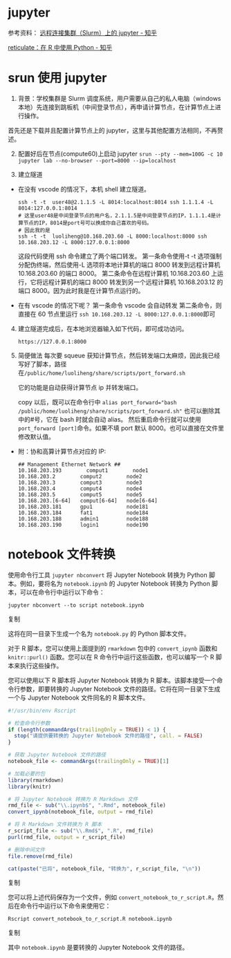 # jupyter

参考资料：
[远程连接集群（Slurm）上的 jupyter - 知乎](https://zhuanlan.zhihu.com/p/451185184)

[reticulate：在 R 中使用 Python - 知乎](https://zhuanlan.zhihu.com/p/164507492)

# srun 使用 jupyter

1. 背景：学校集群是 Slurm 调度系统，用户需要从自己的私人电脑（windows 本地）先连接到跳板机（中间登录节点），再申请计算节点，在计算节点上进行操作。

首先还是下载并且配置计算节点上的 jupyter，这里与其他配置方法相同，不再赘述。

2. 配置好后在节点(compute60)上启动 jupyter
   `srun --pty --mem=100G -c 10 jupyter lab --no-browser --port=8000 --ip=localhost`

3. 建立隧道

- 在没有 vscode 的情况下，本机 shell 建立隧道。

  ```
  ssh -t -t  user48@2.1.1.5 -L 8014:localhost:8014 ssh 1.1.1.4 -L 8014:127.0.0.1:8014
  # 这里user48是中间登录节点的用户名，2.1.1.5是中间登录节点的IP，1.1.1.4是计算节点的IP，8014是port号可以换成你自己喜欢的号码。
  # 因此我的是
  ssh -t -t  luoliheng@10.168.203.60 -L 8000:localhost:8000 ssh 10.168.203.12 -L 8000:127.0.0.1:8000
  ```

  这段代码使用 ssh 命令建立了两个端口转发。
  第一条命令使用-t -t 选项强制分配伪终端，然后使用-L 选项将本地计算机的端口 8000 转发到远程计算机 10.168.203.60 的端口 8000。
  第二条命令在远程计算机 10.168.203.60 上运行，它将远程计算机的端口 8000 转发到另一个远程计算机 10.168.203.12 的端口 8000。因为此时我是在计算节点运行的。

- 在有 vscode 的情况下呢？
  第一条命令 vscode 会自动转发
  第二条命令，则直接在 60 节点里运行 `ssh 10.168.203.12 -L 8000:127.0.0.1:8000`即可

4. 建立隧道完成后，在本地浏览器输入如下代码，即可成功访问。

   ```
   https://127.0.0.1:8000
   ```

5. 简便做法
   每次要 squeue 获知计算节点，然后转发端口太麻烦，因此我已经写好了脚本，路径在`/public/home/luoliheng/share/scripts/port_forward.sh`

   它的功能是自动获得计算节点 ip 并转发端口。

   copy 以后，既可以在命令行中
   `alias port_forward="bash /public/home/luoliheng/share/scripts/port_forward.sh"`
   也可以删除其中的#号，它在 bash 时就会自动 alias。
   然后重启命令行就可以使用`port_forward [port]`命令。如果不填 port 默认 8000。也可以直接在文件里修改默认值。

- 附：协和高算计算节点对应的 IP:
  ```
  ## Management Ethernet Network ##
  10.168.203.193        comput1        node1
  10.168.203.2        comput2        node2
  10.168.203.3        comput3        node3
  10.168.203.4        comput4        node4
  10.168.203.5        comput5        node5
  10.168.203.[6-64]   comput[6-64]   node[6-64]
  10.168.203.181      gpu1           node181
  10.168.203.184      fat1           node184
  10.168.203.188      admin1         node188
  10.168.203.190      login1         node190
  ```

# notebook 文件转换

使用命令行工具 `jupyter nbconvert` 将 Jupyter Notebook 转换为 Python 脚本。例如，要将名为 `notebook.ipynb` 的 Jupyter Notebook 转换为 Python 脚本，可以在命令行中运行以下命令：

```
jupyter nbconvert --to script notebook.ipynb
```

复制

这将在同一目录下生成一个名为 `notebook.py` 的 Python 脚本文件。

对于 R 脚本，您可以使用上面提到的 `rmarkdown` 包中的 `convert_ipynb` 函数和 `knitr::purl()` 函数。您可以在 R 命令行中运行这些函数，也可以编写一个 R 脚本来执行这些操作。

您可以使用以下 R 脚本将 Jupyter Notebook 转换为 R 脚本。该脚本接受一个命令行参数，即要转换的 Jupyter Notebook 文件的路径。它将在同一目录下生成一个与 Jupyter Notebook 文件同名的 R 脚本文件。

```r
#!/usr/bin/env Rscript

# 检查命令行参数
if (length(commandArgs(trailingOnly = TRUE)) < 1) {
  stop("请提供要转换的 Jupyter Notebook 文件的路径", call. = FALSE)
}

# 获取 Jupyter Notebook 文件的路径
notebook_file <- commandArgs(trailingOnly = TRUE)[1]

# 加载必要的包
library(rmarkdown)
library(knitr)

# 将 Jupyter Notebook 转换为 R Markdown 文件
rmd_file <- sub("\\.ipynb$", ".Rmd", notebook_file)
convert_ipynb(notebook_file, output = rmd_file)

# 将 R Markdown 文件转换为 R 脚本
r_script_file <- sub("\\.Rmd$", ".R", rmd_file)
purl(rmd_file, output = r_script_file)

# 删除中间文件
file.remove(rmd_file)

cat(paste("已将", notebook_file, "转换为", r_script_file, "\n"))
```

复制

您可以将上述代码保存为一个文件，例如 `convert_notebook_to_r_script.R`，然后在命令行中运行以下命令来使用它：

```
Rscript convert_notebook_to_r_script.R notebook.ipynb
```

复制

其中 `notebook.ipynb` 是要转换的 Jupyter Notebook 文件的路径。
